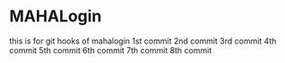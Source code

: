 # MAHALogin
this is for git hooks  of mahalogin
1st commit
2nd commit
3rd commit
4th commit
5th commit
6th commit
7th commit
8th commit

